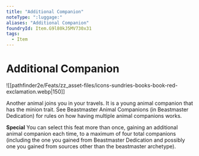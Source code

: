 ```yaml
---
title: "Additional Companion"
noteType: ":luggage:"
aliases: "Additional Companion"
foundryId: Item.G9l80kJ5MV730x31
tags:
  - Item
---
```


# Additional Companion
![[pathfinder2e/Feats/zz_asset-files/icons-sundries-books-book-red-exclamation.webp|150]]

Another animal joins you in your travels. It is a young animal companion that has the minion trait. See Beastmaster Animal Companions (in Beastmaster Dedication) for rules on how having multiple animal companions works.

**Special** You can select this feat more than once, gaining an additional animal companion each time, to a maximum of four total companions (including the one you gained from Beastmaster Dedication and possibly one you gained from sources other than the beastmaster archetype).
